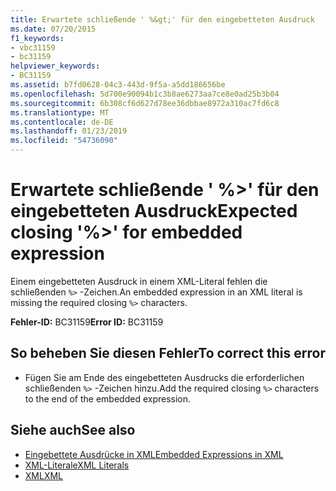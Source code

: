```yaml
---
title: Erwartete schließende ' %&gt;' für den eingebetteten Ausdruck
ms.date: 07/20/2015
f1_keywords:
- vbc31159
- bc31159
helpviewer_keywords:
- BC31159
ms.assetid: b7fd0628-04c3-443d-9f5a-a5dd186656be
ms.openlocfilehash: 5d700e90094b1c3b8ae6273aa7ce8e0ad25b3b04
ms.sourcegitcommit: 6b308cf6d627d78ee36dbbae8972a310ac7fd6c8
ms.translationtype: MT
ms.contentlocale: de-DE
ms.lasthandoff: 01/23/2019
ms.locfileid: "54736090"
---
```

# <a name="expected-closing-gt-for-embedded-expression"></a><span data-ttu-id="a7593-102">Erwartete schließende ' %&gt;' für den eingebetteten Ausdruck</span><span class="sxs-lookup"><span data-stu-id="a7593-102">Expected closing '%&gt;' for embedded expression</span></span>
<span data-ttu-id="a7593-103">Einem eingebetteten Ausdruck in einem XML-Literal fehlen die schließenden `%>` -Zeichen.</span><span class="sxs-lookup"><span data-stu-id="a7593-103">An embedded expression in an XML literal is missing the required closing `%>` characters.</span></span>  
  
 <span data-ttu-id="a7593-104">**Fehler-ID:** BC31159</span><span class="sxs-lookup"><span data-stu-id="a7593-104">**Error ID:** BC31159</span></span>  
  
## <a name="to-correct-this-error"></a><span data-ttu-id="a7593-105">So beheben Sie diesen Fehler</span><span class="sxs-lookup"><span data-stu-id="a7593-105">To correct this error</span></span>  
  
-   <span data-ttu-id="a7593-106">Fügen Sie am Ende des eingebetteten Ausdrucks die erforderlichen schließenden `%>` -Zeichen hinzu.</span><span class="sxs-lookup"><span data-stu-id="a7593-106">Add the required closing `%>` characters to the end of the embedded expression.</span></span>  
  
## <a name="see-also"></a><span data-ttu-id="a7593-107">Siehe auch</span><span class="sxs-lookup"><span data-stu-id="a7593-107">See also</span></span>
- [<span data-ttu-id="a7593-108">Eingebettete Ausdrücke in XML</span><span class="sxs-lookup"><span data-stu-id="a7593-108">Embedded Expressions in XML</span></span>](../../visual-basic/programming-guide/language-features/xml/embedded-expressions-in-xml.md)
- [<span data-ttu-id="a7593-109">XML-Literale</span><span class="sxs-lookup"><span data-stu-id="a7593-109">XML Literals</span></span>](../../visual-basic/language-reference/xml-literals/index.md)
- [<span data-ttu-id="a7593-110">XML</span><span class="sxs-lookup"><span data-stu-id="a7593-110">XML</span></span>](../../visual-basic/programming-guide/language-features/xml/index.md)
